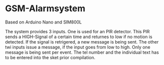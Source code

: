 # GSM-Alarmsystem
Based on Arduino Nano and SIM800L

The system provides 3 inputs. One is used for an PIR detector.
This PIR sends a HIGH-Signal of a certain time and returnes to low if no motion is detected.
If the signal is retrigered, a new message is being sent.
The other twi inputs issue a message, if the input goes from low to high. Only one message is being sent per event.
The tel number and the individual text has to be entered into the sket prior compilation.
